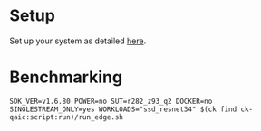 # Setup
Set up your system as detailed [here](https://github.com/krai/ck-qaic/blob/main/script/setup.aedk/README.md).

# Benchmarking
```
SDK_VER=v1.6.80 POWER=no SUT=r282_z93_q2 DOCKER=no SINGLESTREAM_ONLY=yes WORKLOADS="ssd_resnet34" $(ck find ck-qaic:script:run)/run_edge.sh
```

